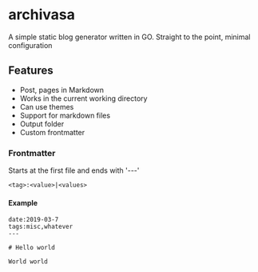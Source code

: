 # archivasa

A simple static blog generator written in GO. Straight to the point, minimal configuration

## Features

* Post, pages in Markdown
* Works in the current working directory
* Can use themes
* Support for markdown files
* Output folder
* Custom frontmatter

### Frontmatter

Starts at the first file and ends with '---'

    <tag>:<value>|<values>

#### Example

    date:2019-03-7
    tags:misc,whatever
    ---

    # Hello world

    World world
